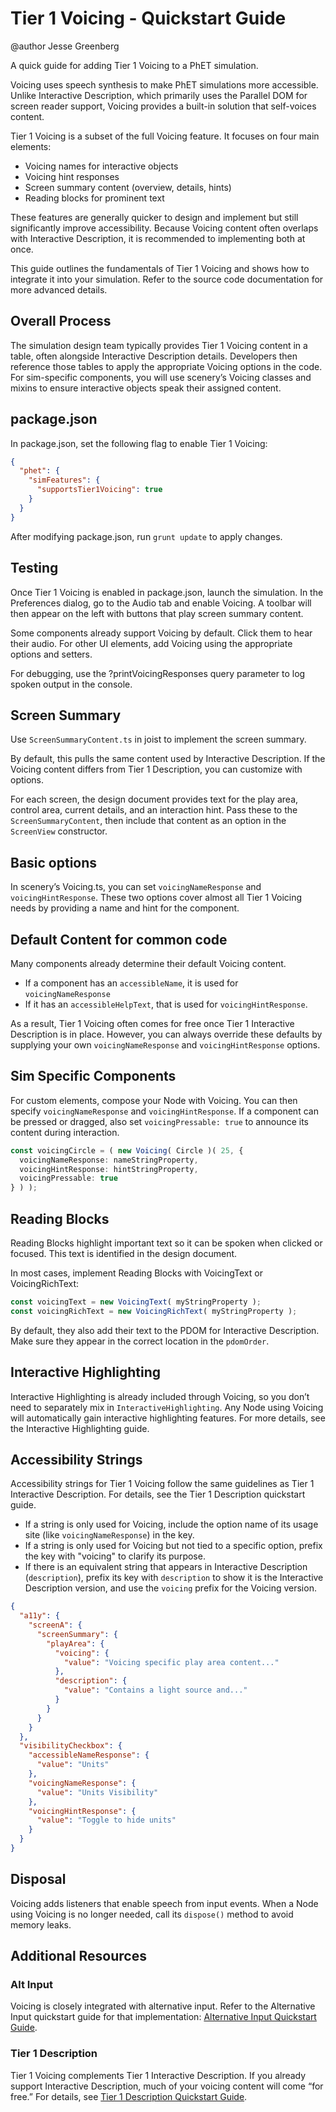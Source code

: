 # Tier 1 Voicing - Quickstart Guide

@author Jesse Greenberg

A quick guide for adding Tier 1 Voicing to a PhET simulation.

Voicing uses speech synthesis to make PhET simulations more accessible. Unlike Interactive Description, which primarily
uses the Parallel DOM for screen reader support, Voicing provides a built-in solution that self-voices content.

Tier 1 Voicing is a subset of the full Voicing feature. It focuses on four main elements:

- Voicing names for interactive objects
- Voicing hint responses
- Screen summary content (overview, details, hints)
- Reading blocks for prominent text

These features are generally quicker to design and implement but still significantly improve accessibility. Because
Voicing content often overlaps with Interactive Description, it is recommended to implementing both at once.

This guide outlines the fundamentals of Tier 1 Voicing and shows how to integrate it into your simulation. Refer to the
source code documentation for more advanced details.

## Overall Process

The simulation design team typically provides Tier 1 Voicing content in a table, often alongside Interactive Description
details. Developers then reference those tables to apply the appropriate Voicing options in the code. For sim-specific
components, you will use scenery’s Voicing classes and mixins to ensure interactive objects speak their assigned
content.

## package.json

In package.json, set the following flag to enable Tier 1 Voicing:

```json
{
  "phet": {
    "simFeatures": {
      "supportsTier1Voicing": true
    }
  }
}
```

After modifying package.json, run `grunt update` to apply changes.

## Testing

Once Tier 1 Voicing is enabled in package.json, launch the simulation. In the Preferences dialog, go to the Audio tab
and enable Voicing. A toolbar will then appear on the left with buttons that play screen summary content.

Some components already support Voicing by default. Click them to hear their audio. For other UI elements, add Voicing
using the appropriate options and setters.

For debugging, use the ?printVoicingResponses query parameter to log spoken output in the console.

## Screen Summary

Use `ScreenSummaryContent.ts` in joist to implement the screen summary.

By default, this pulls the same content used by Interactive Description. If the Voicing content differs from Tier 1
Description, you can customize with options.

For each screen, the design document provides text for the play area, control area, current details, and an interaction
hint. Pass these to the `ScreenSummaryContent`, then include that content as an option in the `ScreenView` constructor.

## Basic options

In scenery’s Voicing.ts, you can set `voicingNameResponse` and `voicingHintResponse`. These two options cover almost all
Tier 1 Voicing needs by providing a name and hint for the component.

## Default Content for common code

Many components already determine their default Voicing content.

- If a component has an `accessibleName`, it is used for `voicingNameResponse`
- If it has an `accessibleHelpText`, that is used for `voicingHintResponse`.

As a result, Tier 1 Voicing often comes for free once Tier 1 Interactive Description is in place. However, you can
always override these defaults by supplying your own `voicingNameResponse` and `voicingHintResponse` options.

## Sim Specific Components

For custom elements, compose your Node with Voicing. You can then specify `voicingNameResponse` and
`voicingHintResponse`. If a component can be pressed or dragged, also set `voicingPressable: true` to announce its
content during interaction.

```ts
const voicingCircle = ( new Voicing( Circle )( 25, {
  voicingNameResponse: nameStringProperty,
  voicingHintResponse: hintStringProperty,
  voicingPressable: true
} ) );
```

## Reading Blocks

Reading Blocks highlight important text so it can be spoken when clicked or focused. This text is identified in the
design document.

In most cases, implement Reading Blocks with VoicingText or VoicingRichText:

```ts
const voicingText = new VoicingText( myStringProperty );
const voicingRichText = new VoicingRichText( myStringProperty );
```

By default, they also add their text to the PDOM for Interactive Description. Make sure they appear in the correct
location in the `pdomOrder`.

## Interactive Highlighting

Interactive Highlighting is already included through Voicing, so you don’t need to separately mix in
`InteractiveHighlighting`. Any Node using Voicing will automatically gain interactive highlighting features. For more
details, see the Interactive Highlighting guide.

## Accessibility Strings

Accessibility strings for Tier 1 Voicing follow the same guidelines as Tier 1 Interactive Description. For details, see
the Tier 1 Description quickstart guide.

- If a string is only used for Voicing, include the option name of its usage site (like `voicingNameResponse`) in the
  key.
- If a string is only used for Voicing but not tied to a specific option, prefix the key with "voicing" to clarify its
  purpose.
- If there is an equivalent string that appears in Interactive Description (`description`), prefix its key with
  `description` to show it is the Interactive Description version, and use the `voicing` prefix for the Voicing version.

```json
{
  "a11y": {
    "screenA": {
      "screenSummary": {
        "playArea": {
          "voicing": {
            "value": "Voicing specific play area content..."
          },
          "description": {
            "value": "Contains a light source and..."
          }
        }
      }
    }
  },
  "visibilityCheckbox": {
    "accessibleNameResponse": {
      "value": "Units"
    },
    "voicingNameResponse": {
      "value": "Units Visibility"
    },
    "voicingHintResponse": {
      "value": "Toggle to hide units"
    }
  }
}
```

## Disposal

Voicing adds listeners that enable speech from input events. When a Node using Voicing is no longer needed, call its
`dispose()` method to avoid memory leaks.

## Additional Resources

### Alt Input

Voicing is closely integrated with alternative input. Refer to the Alternative Input quickstart guide for that
implementation:
[Alternative Input Quickstart Guide](https://github.com/phetsims/phet-info/blob/main/doc/alternative-input-quickstart-guide.md).

### Tier 1 Description

Tier 1 Voicing complements Tier 1 Interactive Description. If you already support Interactive Description, much of your
voicing content will come “for free.” For details,
see [Tier 1 Description Quickstart Guide](https://github.com/phetsims/phet-info/blob/main/doc/tier-1-description-quick-start-guide.md).